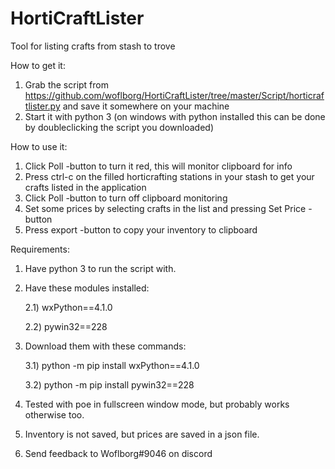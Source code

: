 # HortiCraftLister
Tool for listing crafts from stash to trove

How to get it:

1) Grab the script from https://github.com/woflborg/HortiCraftLister/tree/master/Script/horticraftlister.py and save it somewhere on your machine
2) Start it with python 3 
   (on windows with python installed this can be done by doubleclicking the script you downloaded)


How to use it: 

1) Click Poll -button to turn it red, this will monitor clipboard for info
2) Press ctrl-c on the filled horticrafting stations in your stash to get your crafts listed in the application
3) Click Poll -button to turn off clipboard monitoring 
4) Set some prices by selecting crafts in the list and pressing Set Price -button
5) Press export -button to copy your inventory to clipboard

Requirements: 

1) Have python 3 to run the script with. 
2) Have these modules installed:

	2.1) wxPython==4.1.0

	2.2) pywin32==228

3) Download them with these commands:

	3.1) python -m pip install wxPython==4.1.0

	3.2) python -m pip install pywin32==228

4) Tested with poe in fullscreen window mode, but probably works otherwise too. 
5) Inventory is not saved, but prices are saved in a json file. 
6) Send feedback to Woflborg#9046 on discord
